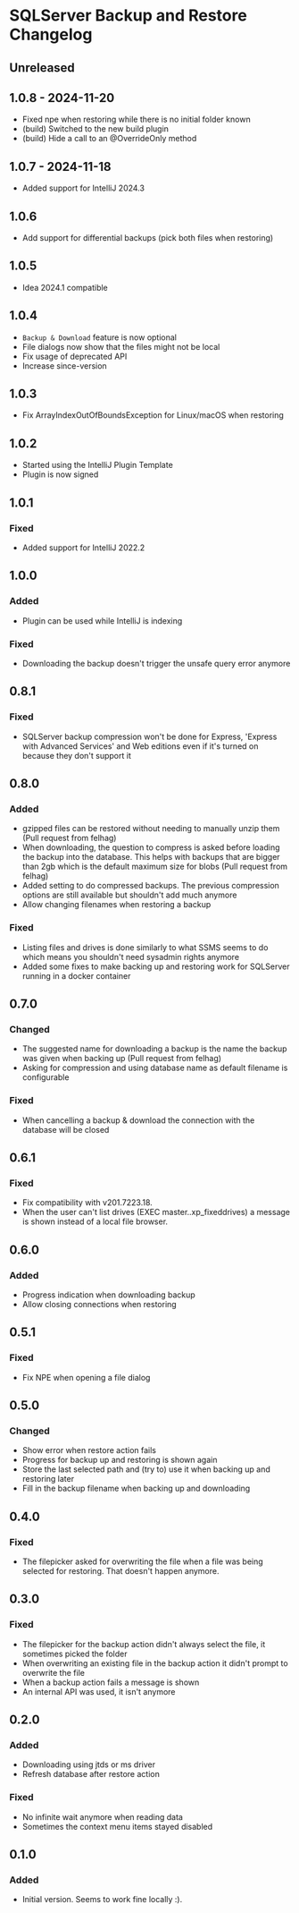 # SQLServer Backup and Restore Changelog

## Unreleased

## 1.0.8 - 2024-11-20

- Fixed npe when restoring while there is no initial folder known
- (build) Switched to the new build plugin
- (build) Hide a call to an @OverrideOnly method

## 1.0.7 - 2024-11-18

- Added support for IntelliJ 2024.3

## 1.0.6

- Add support for differential backups (pick both files when restoring)

## 1.0.5

- Idea 2024.1 compatible

## 1.0.4

- `Backup & Download` feature is now optional
- File dialogs now show that the files might not be local
- Fix usage of deprecated API
- Increase since-version

## 1.0.3

- Fix ArrayIndexOutOfBoundsException for Linux/macOS when restoring

## 1.0.2

- Started using the IntelliJ Plugin Template
- Plugin is now signed

## 1.0.1

### Fixed

- Added support for IntelliJ 2022.2

## 1.0.0

### Added

- Plugin can be used while IntelliJ is indexing

### Fixed

- Downloading the backup doesn't trigger the unsafe query error anymore

## 0.8.1

### Fixed

- SQLServer backup compression won't be done for Express, 'Express with Advanced Services' and Web editions even if it's turned on because they don't support it

## 0.8.0

### Added

- gzipped files can be restored without needing to manually unzip them (Pull request from felhag)
- When downloading, the question to compress is asked before loading the backup into the database. This helps with backups that are bigger than 2gb which is the default maximum size for blobs (Pull request from felhag)
- Added setting to do compressed backups. The previous compression options are still available but shouldn't add much anymore
- Allow changing filenames when restoring a backup

### Fixed

- Listing files and drives is done similarly to what SSMS seems to do which means you shouldn't need sysadmin rights anymore
- Added some fixes to make backing up and restoring work for SQLServer running in a docker container

## 0.7.0

### Changed

- The suggested name for downloading a backup is the name the backup was given when backing up (Pull request from felhag)
- Asking for compression and using database name as default filename is configurable

### Fixed

- When cancelling a backup & download the connection with the database will be closed

## 0.6.1

### Fixed

- Fix compatibility with v201.7223.18.
- When the user can't list drives (EXEC master..xp_fixeddrives) a message is shown instead of a local file browser.

## 0.6.0

### Added

- Progress indication when downloading backup
- Allow closing connections when restoring

## 0.5.1

### Fixed

- Fix NPE when opening a file dialog

## 0.5.0

### Changed

- Show error when restore action fails
- Progress for backup up and restoring is shown again
- Store the last selected path and (try to) use it when backing up and restoring later
- Fill in the backup filename when backing up and downloading

## 0.4.0

### Fixed

- The filepicker asked for overwriting the file when a file was being selected for restoring. That doesn't happen anymore.

## 0.3.0

### Fixed

- The filepicker for the backup action didn't always select the file, it sometimes picked the folder
- When overwriting an existing file in the backup action it didn't prompt to overwrite the file
- When a backup action fails a message is shown
- An internal API was used, it isn't anymore

## 0.2.0

### Added

- Downloading using jtds or ms driver
- Refresh database after restore action

### Fixed

- No infinite wait anymore when reading data
- Sometimes the context menu items stayed disabled

## 0.1.0

### Added

- Initial version. Seems to work fine locally :).
